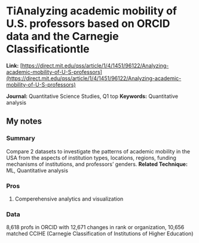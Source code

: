 # TiAnalyzing academic mobility of U.S. professors based on ORCID data and the Carnegie Classificationtle


**Link:** [https://direct.mit.edu/qss/article/1/4/1451/96122/Analyzing-academic-mobility-of-U-S-professors](https://direct.mit.edu/qss/article/1/4/1451/96122/Analyzing-academic-mobility-of-U-S-professors)


**Journal:** Quantitative Science Studies, Q1 top
**Keywords:** Quantitative analysis

## My notes
### Summary
Compare 2 datasets to investigate the patterns of academic mobility in the USA from the aspects of institution types, locations, regions, funding mechanisms of institutions, and professors’ genders.
**Related Technique:** ML, Quantitative analysis

### Pros
1. Comperehensive analytics and visualization




### Data
8,618 profs in ORCID with 12,671 changes in rank or organization, 
10,656 matched CCIHE (Carnegie Classification of Institutions of Higher Education)

